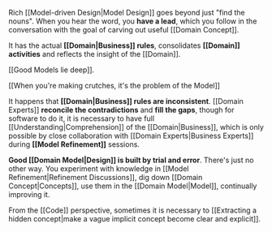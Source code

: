Rich [[Model-driven Design|Model Design]] goes beyond just "find the nouns". When you hear the word, you **have a lead**, which you follow in the conversation with the goal of carving out useful [[Domain Concept]]. 

It has the actual **[[Domain|Business]] rules**, consolidates **[[Domain]] activities** and reflects the insight of the [[Domain]].

[[Good Models lie deep]].

[[When you're making crutches, it's the problem of the Model]]

It happens that **[[Domain|Business]] rules are inconsistent**. [[Domain Experts]] **reconcile the contradictions** and **fill the gaps**, though for software to do it, it is necessary to have full [[Understanding|Comprehension]] of the [[Domain|Business]], which is only possible by close collaboration with [[Domain Experts|Business Experts]] during **[[Model Refinement]]** sessions.

**Good [[Domain Model|Design]] is built by trial and error**. There's just no other way. You experiment with knowledge in [[Model Refinement|Refinement Discussions]], dig down [[Domain Concept|Concepts]], use them in the [[Domain Model|Model]], continually improving it.

From the [[Code]] perspective, sometimes it is necessary to [[Extracting a hidden concept|make a vague implicit concept become clear and explicit]].
